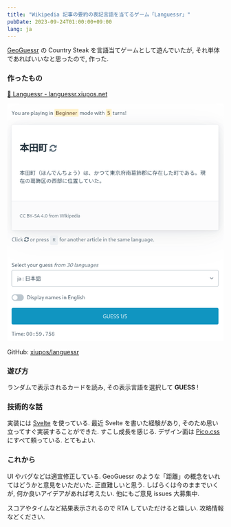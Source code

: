 ```yaml
---
title: "Wikipedia 記事の要約の表記言語を当てるゲーム「Languessr」"
pubDate: 2023-09-24T01:00:00+09:00
lang: ja
---
```


[GeoGuessr](https://www.geoguessr.com/) の Country Steak を言語当てゲームとして遊んでいたが,
それ単体であればいいなと思ったので, 作った.

### 作ったもの

[📖 Languessr - languessr.xiupos.net](https://languessr.xiupos.net/)

![Languessr](./_1.png)

GitHub: [xiupos/languessr](https://github.com/xiupos/languessr)

### 遊び方

ランダムで表示されるカードを読み, その表示言語を選択して **GUESS** !

### 技術的な話

実装には [Svelte](https://svelte.dev/) を使っている.
最近 Svelte を書いた経験があり,
そのため思い立ってすぐ実装することができた.
すこし成長を感じる.
デザイン面は [Pico.css](https://picocss.com/) にすべて頼っている.
とてもよい.

### これから

UI やバグなどは適宜修正している.
GeoGuessr のような「距離」の概念をいれてはどうかと意見をいただいた.
正直難しいと思う.
しばらくは今のままでいくが,
何か良いアイデアがあれば考えたい.
他にもご意見 issues 大募集中.

スコアやタイムなど結果表示されるので RTA していただけると嬉しい.
攻略情報などください.
